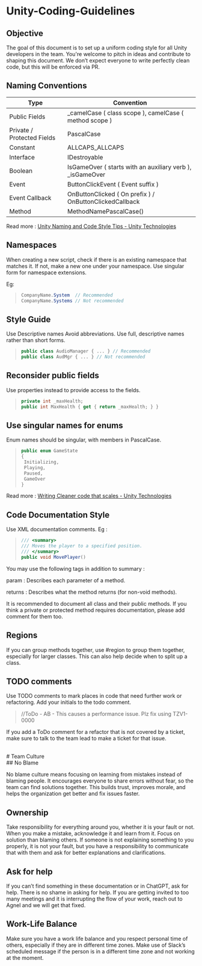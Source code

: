 # Unity-Coding-Guidelines

## Objective

The goal of this document is to set up a uniform coding style for all Unity developers in the team. You're welcome to pitch in ideas and contribute to shaping this document. We don’t expect everyone to write perfectly clean code, but this will be enforced via PR. 

## Naming Conventions
 
| Type | Convention | 
|----------|----------|
| Public Fields    | _camelCase ( class scope ), camelCase ( method scope ) |
| Private / Protected Fields   |  PascalCase |
| Constant | ALLCAPS_ALLCAPS |
| Interface | IDestroyable |
| Boolean | IsGameOver ( starts with an auxiliary verb ), _isGameOver |
| Event  | ButtonClickEvent ( Event suffix ) |
| Event Callback | OnButtonClicked ( On prefix ) / OnButtonClickedCallback  |
| Method | MethodNamePascalCase()  |



Read more : [ Unity Naming and Code Style Tips - Unity Technologies ](https://unity.com/how-to/naming-and-code-style-tips-c-scripting-unity#casing-terminology)

## Namespaces

When creating a new script, check if there is an existing namespace that matches it. If not, make a new one under your namespace. 
Use singular form for namespace extensions. 

Eg:

> ```csharp
> CompanyName.System  // Recommended
> CompanyName.Systems // Not recommended
> ```

## Style Guide 

Use Descriptive names
Avoid abbreviations. Use full, descriptive names rather than short forms.

> ```csharp
> public class AudioManager { ... } // Recommended
> public class AudMgr { ... } // Not recommended
> ```

## Reconsider public fields

Use properties instead to provide access to the fields.

> ```csharp
> private int _maxHealth; 
> public int MaxHealth { get { return _maxHealth; } }
> ```
 

## Use singular names for enums

Enum names should be singular, with members in PascalCase.


> ```csharp
> public enum GameState 
> {
>  Initializing, 
>  Playing, 
>  Paused, 
>  GameOver 
> }
> ```

Read more : [Writing Cleaner code that scales - Unity Technologies](https://resources.unity.com/games/create-code-style-guide-e-book?ungated=true)

## Code Documentation Style

Use XML documentation comments. Eg :

> ```csharp
> /// <summary> 
> /// Moves the player to a specified position. 
> /// </summary>
> public void MovePlayer()
> ```
 

You may use the following tags in addition to summary :

param : Describes each parameter of a method.

returns : Describes what the method returns (for non-void methods).

It is recommended to document all class and their public methods. If you think a private or protected method requires documentation, please add comment for them too.

## Regions

If you can group methods together, use #region to group them together, especially for larger classes. This can also help decide when to split up a class.

## TODO comments

Use TODO comments to mark places in code that need further work or refactoring. Add your initials to the todo comment.

> //ToDo - AB - This causes a performance issue. Plz fix using TZV1-0000

If you add a ToDo comment for a refactor that is not covered by a ticket, make sure to talk to the team lead to make a ticket for that issue.

<br>
# Team Culture
<br>
## No Blame

No blame culture means focusing on learning from mistakes instead of blaming people. It encourages everyone to share errors without fear, so the team can find solutions together. This builds trust, improves morale, and helps the organization get better and fix issues faster.

## Ownership

Take responsibility for everything around you, whether it is your fault or not. When you make a mistake, acknowledge it and learn from it. Focus on solution than blaming others. If someone is not explaining something to you properly, it is not your fault, but you have a responsibility to communicate that with them and ask for better explanations and clarifications. 

## Ask for help

If you can’t find something in these documentation or in ChatGPT, ask for help. There is no shame in asking for help. If you are getting invited to too many meetings and it is interrupting the flow of your work, reach out to Agnel and we will get that fixed. 

## Work-Life Balance

Make sure you have a work life balance and you respect personal time of others, especially if they are in different time zones. Make use of Slack’s scheduled message if the person is in a different time zone and not working at the moment.

